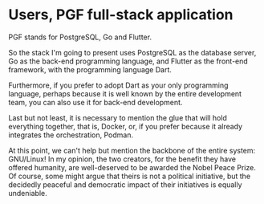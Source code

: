 # Users, PGF full-stack application

PGF stands for PostgreSQL, Go and Flutter.

So the stack I'm going to present uses PostgreSQL as the database server, Go as the back-end programming language, and Flutter as the front-end framework, with the programming language Dart.

Furthermore, if you prefer to adopt Dart as your only programming language, perhaps because it is well known by the entire development team, you can also use it for back-end development.

Last but not least, it is necessary to mention the glue that will hold everything together, that is, Docker, or, if you prefer because it already integrates the orchestration, Podman.

At this point, we can't help but mention the backbone of the entire system: GNU/Linux!
In my opinion, the two creators, for the benefit they have offered humanity, are well-deserved to be awarded the Nobel Peace Prize.
Of course, some might argue that theirs is not a political initiative, but the decidedly peaceful and democratic impact of their initiatives is equally undeniable.
